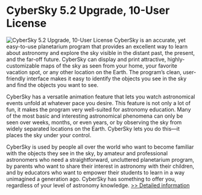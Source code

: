 # CyberSky 5.2 Upgrade, 10-User License
![CyberSky 5.2 Upgrade, 10-User License](https://mycommerce.akamaized.net/api/pimages/P300121558/BIG/300121558.PNG)
CyberSky is an accurate, yet easy-to-use planetarium program that provides an excellent way to learn about astronomy and explore the sky visible in the distant past, the present, and the far-off future. CyberSky can display and print attractive, highly-customizable maps of the sky as seen from your home, your favorite vacation spot, or any other location on the Earth. The program’s clean, user-friendly interface makes it easy to identify the objects you see in the sky and find the objects you want to see.

CyberSky has a versatile animation feature that lets you watch astronomical events unfold at whatever pace you desire. This feature is not only a lot of fun, it makes the program very well-suited for astronomy education. Many of the most basic and interesting astronomical phenomena can only be seen over weeks, months, or even years, or by observing the sky from widely separated locations on the Earth. CyberSky lets you do this—it places the sky under your control.

CyberSky is used by people all over the world who want to become familiar with the objects they see in the sky, by amateur and professional astronomers who need a straightforward, uncluttered planetarium program, by parents who want to share their interest in astronomy with their children, and by educators who want to empower their students to learn in a way unimagined a generation ago. CyberSky has something to offer you, regardless of your level of astronomy knowledge.
[>> Detailed information](https://secure.shareit.com/shareit/product.html?productid=300121558&affiliateid=200057808)